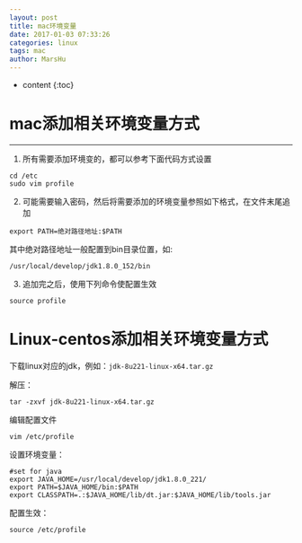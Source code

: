 ```yaml
---
layout: post
title: mac环境变量
date: 2017-01-03 07:33:26
categories: linux
tags: mac
author: MarsHu
---
```


* content
{:toc}

# mac添加相关环境变量方式 #
----------
1. 所有需要添加环境变的，都可以参考下面代码方式设置
```
cd /etc
sudo vim profile
```




2. 可能需要输入密码，然后将需要添加的环境变量参照如下格式，在文件末尾追加
```
export PATH=绝对路径地址:$PATH
```
其中绝对路径地址一般配置到bin目录位置，如:
```
/usr/local/develop/jdk1.8.0_152/bin
```
3. 追加完之后，使用下列命令使配置生效
```
source profile
```

# Linux-centos添加相关环境变量方式 #
下载linux对应的jdk，例如：`jdk-8u221-linux-x64.tar.gz`

解压：

    tar -zxvf jdk-8u221-linux-x64.tar.gz

编辑配置文件

	vim /etc/profile

设置环境变量：

	#set for java
	export JAVA_HOME=/usr/local/develop/jdk1.8.0_221/
	export PATH=$JAVA_HOME/bin:$PATH
	export CLASSPATH=.:$JAVA_HOME/lib/dt.jar:$JAVA_HOME/lib/tools.jar

配置生效：

	source /etc/profile
